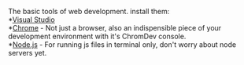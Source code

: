 The basic tools of web development.  install them:  
	*[Visual Studio](https://code.visualstudio.com/download)  
	*[Chrome](https://support.google.com/chrome/answer/95346?co=GENIE.Platform%3DDesktop&hl=en) - Not just a browser, also an indispensible piece of your development environment with it's ChromDev console.   
	*[Node.js](https://nodejs.org/en/download/) - For running js files in terminal only, don't worry about node servers yet.  


  

